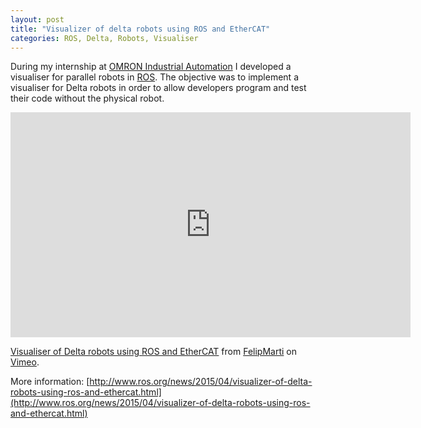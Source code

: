 ```yaml
---
layout: post
title: "Visualizer of delta robots using ROS and EtherCAT"
categories: ROS, Delta, Robots, Visualiser
---
```


During my internship at [OMRON Industrial Automation](http://www.industrial.omron.eu) I developed a visualiser for parallel robots in [ROS](http://www.ros.org/).
The objective was to implement a visualiser for Delta robots in order to allow developers program and test their code without the physical robot.
 

<iframe align="center" src="https://player.vimeo.com/video/118338456" width="640" height="360" frameborder="0" webkitallowfullscreen mozallowfullscreen allowfullscreen></iframe>
<p><a href="https://vimeo.com/118338456">Visualiser of Delta robots using ROS and EtherCAT</a> from <a href="https://vimeo.com/felipmarti">FelipMarti</a> on <a href="https://vimeo.com">Vimeo</a>.</p>


More information: 
[http://www.ros.org/news/2015/04/visualizer-of-delta-robots-using-ros-and-ethercat.html](http://www.ros.org/news/2015/04/visualizer-of-delta-robots-using-ros-and-ethercat.html)




